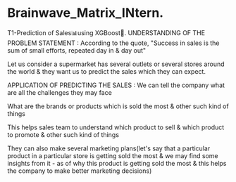 # Brainwave_Matrix_INtern.
T1-Prediction of Sales📊using XGBoost🌟.
UNDERSTANDING OF THE PROBLEM STATEMENT :
According to the quote, "Success in sales is the sum of small efforts, repeated day in & day out"

Let us consider a supermarket has several outlets or several stores around the world & they want us to predict the sales which they can expect.

APPLICATION OF PREDICTING THE SALES :
We can tell the company what are all the challenges they may face

What are the brands or products which is sold the most & other such kind of things

This helps sales team to understand which product to sell & which product to promote & other such kind of things

They can also make several marketing plans(let's say that a particular product in a particular store is getting sold the most & we may find some insights from it - as of why this product is getting sold the most & this helps the company to make better marketing decisions)
